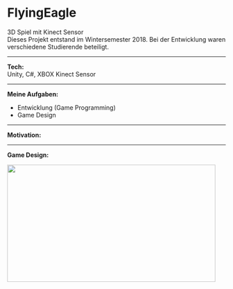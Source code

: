 # FlyingEagle
3D Spiel mit Kinect Sensor</br>
Dieses Projekt entstand im Wintersemester 2018. Bei der Entwicklung waren verschiedene Studierende beteiligt.</br>
_____________________________________
<b>Tech:</b></br>
Unity, C#, XBOX Kinect Sensor
_____________________________________
<b>Meine Aufgaben:</b></br>
- Entwicklung (Game Programming)
- Game Design
_____________________________________
<b>Motivation:</b></br>
_____________________________________
<b>Game Design:</b></br>

<img src="FlyingEagle_compressed.gif" width="480" height="270"/>
